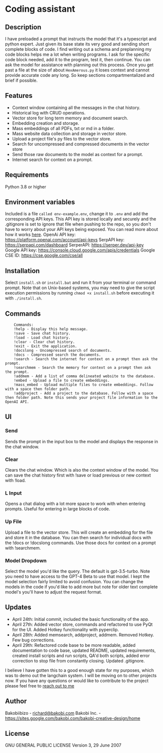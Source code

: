 # Coding assistant

## Description

I have preloaded a prompt that instructs the model that it's a typescript and python expert. Just given its base state its very good and sending short complete blocks of code. I find writing out a schema and preplanning my code blocks helps me a lot when writing programs. I ask for the specific code block needed, add it to the program, test it, then continue. You can ask the model for assistance with planning out this process. Once you get past a file at the size of about `HexAmerous.py` it loses context and cannot provide accurate code any long. So keep sections compartmentalized and brief if possible.

## Features

- Context window containing all the messages in the chat history.
- Historical log with CRUD operations.
- Vector store for long term memory and document search.
- Embedding creation and storage.
- Mass embeddings of all PDFs, txt or md in a folder.
- Mass website data collection and storage in vector store.
- Upload a project file's py files to the vector store.
- Search for uncompressed and compressed documents in the vector store
- Send those raw documents to the model as context for a prompt.
- Internet search for context on a prompt.

## Requirements

Python 3.8 or higher

## Environment variables

Included is a file `called env-example.env`, change it to `.env` and add the corresponding API keys. This API key is stored locally and securely and the .gitignore is set to ignore that file when pushing to the repo, so you don't have to worry about your API keys being exposed. You can read more about how it works [here](https://pypi.org/project/python-dotenv/).
OpenAi API key: https://platform.openai.com/account/api-keys
SerpAPI key: https://serpapi.com/dashboard
SerperAPI: https://serper.dev/api-key
Google API key: https://console.cloud.google.com/apis/credentials
Google CSE ID: https://cse.google.com/cse/all

## Installation

Select `install.sh` or `install.bat` and run it from your terminal or command prompt. Note that on Unix-based systems, you may need to give the script execution permissions by running `chmod +x install.sh` before executing it with `./install.sh`.

## Commands

        Commands:
        !help - Display this help message.
        !save - Save chat history.
        !load - Load chat history.
        !clear - Clear chat history.
        !exit - Exit the application.
        !docslong - Uncompressed search of documents.
        !docs - Compressed search the documents.
        !search - Search the internet for context on a prompt then ask the prompt.
        !searchmem - Search the memory for context on a prompt then ask the prompt.
        !addmem - Add a list of comma delineated website to the database.
        !embed - Upload a file to create embeddings.
        !mass_embed - Upload multiple files to create embeddings. Follow with a space then folder path.
        !addproject - Add a project to the database. Follow with a space then folder path. Note this sends your project file information to the OpenAI API.

## UI

### Send

Sends the prompt in the input box to the model and displays the response in the chat window.

### Clear

Clears the chat window. Which is also the context window of the model. You can save the chat history first with !save or load previous or new context with !load.

### L Input

Opens a chat dialog with a lot more space to work with when entering prompts. Useful for entering in large blocks of code.

### Up File

Upload a file to the vector store. This will create an embedding for the file and store it in the database. You can then search for individual docs with the !docs or !docslong commands. Use those docs for context on a prompt with !searchmem.

### Model Dropdown

Select the model you'd like the query. The default is gpt-3.5-turbo. Note you need to have access to the GPT-4 Beta to use that model. I kept the model selection fairly limited to avoid confusion. You can change the models in the code if you'd like to add more but note for older text complete model's you'll have to adjust the request format.

## Updates

- April 24th: Initial commit, included the basic functionality of the app.
- April 27th: Added vector store, commands and refactored to use PyQt for the UI. Added Hotkey functionality with pyperclip.
- April 28th: Added memsearch, addproject, addmem. Removed Hotkey. Few bug corrections.
- April 29th: Refactored code base to be more readable, added documentation to code base, updated README, updated requirements, created install scripts and run scripts, QA'd both scripts, added error correction to stop file from constantly closing. Updated .gitignore.

I believe I have gotten this to a good enough state for my purposes, which was to demo out the langchain system. I will be moving on to other projects now. If you have any questions or would like to contribute to the project please feel free to [reach out to me](mailto:richard@bakobi.com)

## Author
Bakobiibizo - richard@bakobi.com
Bakobi Inc. - https://sites.google.com/bakobi.com/bakobi-creative-design/home

## License

GNU GENERAL PUBLIC LICENSE Version 3, 29 June 2007
